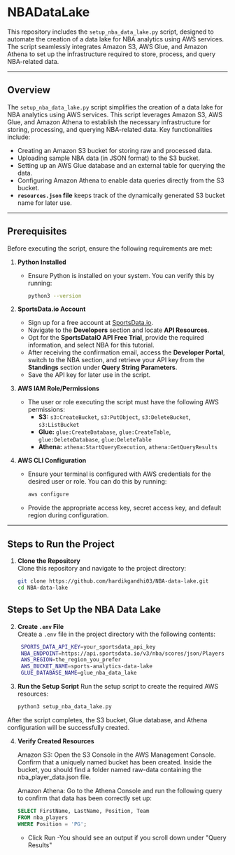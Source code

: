 # NBADataLake

This repository includes the `setup_nba_data_lake.py` script, designed to automate the creation of a data lake for NBA analytics using AWS services. The script seamlessly integrates Amazon S3, AWS Glue, and Amazon Athena to set up the infrastructure required to store, process, and query NBA-related data.

---

## Overview

The `setup_nba_data_lake.py` script simplifies the creation of a data lake for NBA analytics using AWS services. This script leverages Amazon S3, AWS Glue, and Amazon Athena to establish the necessary infrastructure for storing, processing, and querying NBA-related data. Key functionalities include:

- Creating an Amazon S3 bucket for storing raw and processed data.
- Uploading sample NBA data (in JSON format) to the S3 bucket.
- Setting up an AWS Glue database and an external table for querying the data.
- Configuring Amazon Athena to enable data queries directly from the S3 bucket.
- **`resources.json` file** keeps track of the dynamically generated S3 bucket name for later use.

---

## Prerequisites

Before executing the script, ensure the following requirements are met:

1. **Python Installed**
   - Ensure Python is installed on your system. You can verify this by running:
     ```bash
     python3 --version
     ```

2. **SportsData.io Account**
   - Sign up for a free account at [SportsData.io](https://sportsdata.io).
   - Navigate to the **Developers** section and locate **API Resources**.
   - Opt for the **SportsDataIO API Free Trial**, provide the required information, and select NBA for this tutorial.
   - After receiving the confirmation email, access the **Developer Portal**, switch to the NBA section, and retrieve your API key from the **Standings** section under **Query String Parameters**.
   - Save the API key for later use in the script.

3. **AWS IAM Role/Permissions**
   - The user or role executing the script must have the following AWS permissions:
     - **S3:** `s3:CreateBucket`, `s3:PutObject`, `s3:DeleteBucket`, `s3:ListBucket`
     - **Glue:** `glue:CreateDatabase`, `glue:CreateTable`, `glue:DeleteDatabase`, `glue:DeleteTable`
     - **Athena:** `athena:StartQueryExecution`, `athena:GetQueryResults`

4. **AWS CLI Configuration**
   - Ensure your terminal is configured with AWS credentials for the desired user or role. You can do this by running:
     ```bash
     aws configure
     ```
   - Provide the appropriate access key, secret access key, and default region during configuration.

---

## Steps to Run the Project

1. **Clone the Repository**  
   Clone this repository and navigate to the project directory:  
   ```bash
   git clone https://github.com/hardikgandhi03/NBA-data-lake.git
   cd NBA-data-lake
   ```

## Steps to Set Up the NBA Data Lake

2. **Create `.env` File**  
   Create a `.env` file in the project directory with the following contents:  
   ```bash
    SPORTS_DATA_API_KEY=your_sportsdata_api_key
    NBA_ENDPOINT=https://api.sportsdata.io/v3/nba/scores/json/Players
    AWS_REGION=the_region_you_prefer
    AWS_BUCKET_NAME=sports-analytics-data-lake
    GLUE_DATABASE_NAME=glue_nba_data_lake
   ```

3. **Run the Setup Script** 
    Run the setup script to create the required AWS resources:
    ```bash
    python3 setup_nba_data_lake.py
    ```
After the script completes, the S3 bucket, Glue database, and Athena configuration will be successfully created.


4. **Verify Created Resources**  

    Amazon S3:
    Open the S3 Console in the AWS Management Console. Confirm that a uniquely named bucket has been created. Inside the bucket, you should find a folder named raw-data containing the nba_player_data.json file.

    Amazon Athena:
    Go to the Athena Console and run the following query to confirm that data has been correctly set up:

    ```sql
    SELECT FirstName, LastName, Position, Team
    FROM nba_players
    WHERE Position = 'PG';
    ```

    - Click Run -You should see an output if you scroll down under "Query Results"
